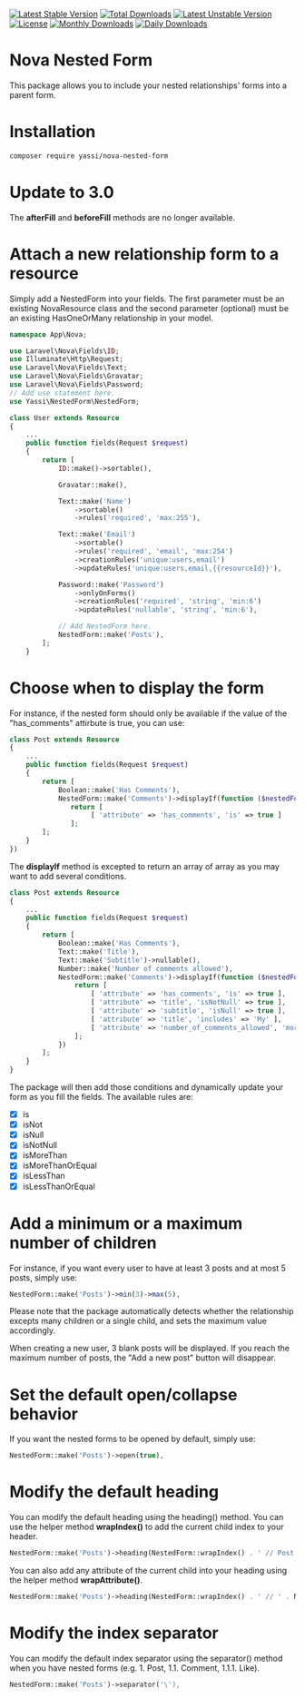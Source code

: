 [![Latest Stable Version](https://poser.pugx.org/yassi/nova-nested-form/v/stable)](https://packagist.org/packages/yassi/nova-nested-form) [![Total Downloads](https://poser.pugx.org/yassi/nova-nested-form/downloads)](https://packagist.org/packages/yassi/nova-nested-form) [![Latest Unstable Version](https://poser.pugx.org/yassi/nova-nested-form/v/unstable)](https://packagist.org/packages/yassi/nova-nested-form) [![License](https://poser.pugx.org/yassi/nova-nested-form/license)](https://packagist.org/packages/yassi/nova-nested-form) [![Monthly Downloads](https://poser.pugx.org/yassi/nova-nested-form/d/monthly)](https://packagist.org/packages/yassi/nova-nested-form) [![Daily Downloads](https://poser.pugx.org/yassi/nova-nested-form/d/daily)](https://packagist.org/packages/yassi/nova-nested-form)

# Nova Nested Form

This package allows you to include your nested relationships' forms into a parent form.

# Installation

```bash
composer require yassi/nova-nested-form
```

# Update to 3.0

The **afterFill** and **beforeFill** methods are no longer available.

# Attach a new relationship form to a resource

Simply add a NestedForm into your fields. The first parameter must be an existing NovaResource class and the second parameter (optional) must be an existing HasOneOrMany relationship in your model.

```php
namespace App\Nova;

use Laravel\Nova\Fields\ID;
use Illuminate\Http\Request;
use Laravel\Nova\Fields\Text;
use Laravel\Nova\Fields\Gravatar;
use Laravel\Nova\Fields\Password;
// Add use statement here.
use Yassi\NestedForm\NestedForm;

class User extends Resource
{
    ...
    public function fields(Request $request)
    {
        return [
            ID::make()->sortable(),

            Gravatar::make(),

            Text::make('Name')
                ->sortable()
                ->rules('required', 'max:255'),

            Text::make('Email')
                ->sortable()
                ->rules('required', 'email', 'max:254')
                ->creationRules('unique:users,email')
                ->updateRules('unique:users,email,{{resourceId}}'),

            Password::make('Password')
                ->onlyOnForms()
                ->creationRules('required', 'string', 'min:6')
                ->updateRules('nullable', 'string', 'min:6'),

            // Add NestedForm here.
            NestedForm::make('Posts'),
        ];
    }
```

# Choose when to display the form

For instance, if the nested form should only be available if the value of the "has_comments" attirbute is true, you can use:

```php
class Post extends Resource
{
    ...
    public function fields(Request $request)
    {
        return [
            Boolean::make('Has Comments'),
            NestedForm::make('Comments')->displayIf(function ($nestedForm, $request) {
               return [
                    [ 'attribute' => 'has_comments', 'is' => true ]
               ];
        ];
    }
})
```

The **displayIf** method is excepted to return an array of array as you may want to add several conditions.

```php
class Post extends Resource
{
    ...
    public function fields(Request $request)
    {
        return [
            Boolean::make('Has Comments'),
            Text::make('Title'),
            Text::make('Subtitle')->nullable(),
            Number::make('Number of comments allowed'),
            NestedForm::make('Comments')->displayIf(function ($nestedForm, $request) {
                return [
                    [ 'attribute' => 'has_comments', 'is' => true ],
                    [ 'attribute' => 'title', 'isNotNull' => true ],
                    [ 'attribute' => 'subtitle', 'isNull' => true ],
                    [ 'attribute' => 'title', 'includes' => 'My' ],
                    [ 'attribute' => 'number_of_comments_allowed', 'moreThanOrEqual' => 1 ],
                ];
            })
        ];
    }
}
```

The package will then add those conditions and dynamically update your form as you fill the fields. The available rules are:

- [x] is
- [x] isNot
- [x] isNull
- [x] isNotNull
- [x] isMoreThan
- [x] isMoreThanOrEqual
- [x] isLessThan
- [x] isLessThanOrEqual

# Add a minimum or a maximum number of children

For instance, if you want every user to have at least 3 posts and at most 5 posts, simply use:

```php
NestedForm::make('Posts')->min(3)->max(5),
```

Please note that the package automatically detects whether the relationship excepts many children or a single child, and sets the maximum value accordingly.

When creating a new user, 3 blank posts will be displayed. If you reach the maximum number of posts, the "Add a new post" button will disappear.

# Set the default open/collapse behavior

If you want the nested forms to be opened by default, simply use:

```php
NestedForm::make('Posts')->open(true),
```

# Modify the default heading

You can modify the default heading using the heading() method. You can use the helper method **wrapIndex()** to add the current child index to your header.

```php
NestedForm::make('Posts')->heading(NestedForm::wrapIndex() . ' // Post'),
```

You can also add any attribute of the current child into your heading using the helper method **wrapAttribute()**.

```php
NestedForm::make('Posts')->heading(NestedForm::wrapIndex() . ' // ' . NestedForm::wrapAttribute('title', 'My default title')),
```

# Modify the index separator

You can modify the default index separator using the separator() method when you have nested forms (e.g. 1. Post, 1.1. Comment, 1.1.1. Like).

```php
NestedForm::make('Posts')->separator('\'),
```
